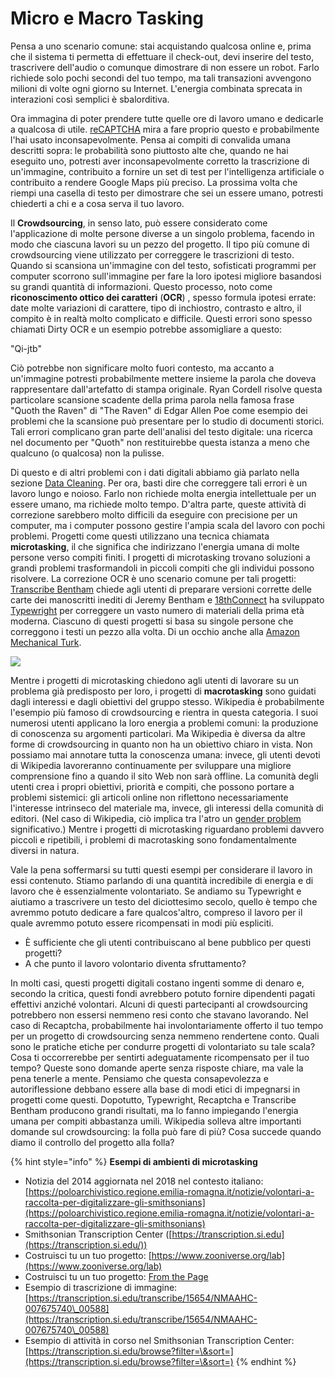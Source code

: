 # Micro e Macro Tasking

Pensa a uno scenario comune: stai acquistando qualcosa online e, prima che il sistema ti permetta di effettuare il check-out, devi inserire del testo, trascrivere dell'audio o comunque dimostrare di non essere un robot. Farlo richiede solo pochi secondi del tuo tempo, ma tali transazioni avvengono milioni di volte ogni giorno su Internet. L'energia combinata sprecata in interazioni così semplici è sbalorditiva.

Ora immagina di poter prendere tutte quelle ore di lavoro umano e dedicarle a qualcosa di utile. [reCAPTCHA](https://www.google.com/recaptcha/about/) mira a fare proprio questo e probabilmente l'hai usato inconsapevolmente. Pensa ai compiti di convalida umana descritti sopra: le probabilità sono piuttosto alte che, quando ne hai eseguito uno, potresti aver inconsapevolmente corretto la trascrizione di un'immagine, contribuito a fornire un set di test per l'intelligenza artificiale o contribuito a rendere Google Maps più preciso. La prossima volta che riempi una casella di testo per dimostrare che sei un essere umano, potresti chiederti a chi e a cosa serva il tuo lavoro.

Il **Crowdsourcing**, in senso lato, può essere considerato come l'applicazione di molte persone diverse a un singolo problema, facendo in modo che ciascuna lavori su un pezzo del progetto. Il tipo più comune di crowdsourcing viene utilizzato per correggere le trascrizioni di testo. Quando si scansiona un'immagine con del testo, sofisticati programmi per computer scorrono sull'immagine per fare la loro ipotesi migliore basandosi su grandi quantità di informazioni. Questo processo, noto come **riconoscimento ottico dei caratteri** (**OCR**) , spesso formula ipotesi errate: date molte variazioni di carattere, tipo di inchiostro, contrasto e altro, il compito è in realtà molto complicato e difficile. Questi errori sono spesso chiamati Dirty OCR e un esempio potrebbe assomigliare a questo:

"Qi-jtb"

Ciò potrebbe non significare molto fuori contesto, ma accanto a un'immagine potresti probabilmente mettere insieme la parola che doveva rappresentare dall'artefatto di stampa originale. Ryan Cordell risolve questa particolare scansione scadente della prima parola nella famosa frase "Quoth the Raven" di "The Raven" di Edgar Allen Poe come esempio dei problemi che la scansione può presentare per lo studio di documenti storici. Tali errori complicano gran parte dell'analisi del testo digitale: una ricerca nel documento per "Quoth" non restituirebbe questa istanza a meno che qualcuno (o qualcosa) non la pulisse.

Di questo e di altri problemi con i dati digitali abbiamo già parlato nella sezione [Data Cleaning](../data-cleaning.md). Per ora, basti dire che correggere tali errori è un lavoro lungo e noioso. Farlo non richiede molta energia intellettuale per un essere umano, ma richiede molto tempo. D'altra parte, queste attività di correzione sarebbero molto difficili da eseguire con precisione per un computer, ma i computer possono gestire l'ampia scala del lavoro con pochi problemi. Progetti come questi utilizzano una tecnica chiamata **microtasking**, il che significa che indirizzano l'energia umana di molte persone verso compiti finiti. I progetti di microtasking trovano soluzioni a grandi problemi trasformandoli in piccoli compiti che gli individui possono risolvere. La correzione OCR è uno scenario comune per tali progetti: [Transcribe Bentham](http://blogs.ucl.ac.uk/transcribe-bentham/) chiede agli utenti di preparare versioni corrette delle carte dei manoscritti inediti di Jeremy Bentham e [18thConnect](http://www.18thconnect.org/) ha sviluppato [Typewright](http://www.18thconnect.org/typewright/documents)  per correggere un vasto numero di materiali della prima età moderna. Ciascuno di questi progetti si basa su singole persone che correggono i testi un pezzo alla volta. Di un occhio anche alla [Amazon Mechanical Turk](https://www.mturk.com/).

![](../.gitbook/assets/screenshot-www.mturk.com-2022.03.16-16\_14\_04.png)

Mentre i progetti di microtasking chiedono agli utenti di lavorare su un problema già predisposto per loro, i progetti di **macrotasking** sono guidati dagli interessi e dagli obiettivi del gruppo stesso. Wikipedia è probabilmente l'esempio più famoso di crowdsourcing e rientra in questa categoria. I suoi numerosi utenti applicano la loro energia a problemi comuni: la produzione di conoscenza su argomenti particolari. Ma Wikipedia è diversa da altre forme di crowdsourcing in quanto non ha un obiettivo chiaro in vista. Non possiamo mai annotare tutta la conoscenza umana: invece, gli utenti devoti di Wikipedia lavoreranno continuamente per sviluppare una migliore comprensione fino a quando il sito Web non sarà offline. La comunità degli utenti crea i propri obiettivi, priorità e compiti, che possono portare a problemi sistemici: gli articoli online non riflettono necessariamente l'interesse intrinseco del materiale ma, invece, gli interessi della comunità di editori. (Nel caso di Wikipedia, ciò implica tra l'atro un [gender problem](https://www.insidehighered.com/blogs/library-babel-fish/woes-wikipedia) significativo.) Mentre i progetti di microtasking riguardano problemi davvero piccoli e ripetibili, i problemi di macrotasking sono fondamentalmente diversi in natura.&#x20;

Vale la pena soffermarsi su tutti questi esempi per considerare il lavoro in essi contenuto. Stiamo parlando di una quantità incredibile di energia e di lavoro che è essenzialmente volontariato. Se andiamo su Typewright e aiutiamo a trascrivere un testo del diciottesimo secolo, quello è tempo che avremmo potuto dedicare a fare qualcos'altro, compreso il lavoro per il quale avremmo potuto essere ricompensati in modi più espliciti.

* È sufficiente che gli utenti contribuiscano al bene pubblico per questi progetti?
* A che punto il lavoro volontario diventa sfruttamento?&#x20;

In molti casi, questi progetti digitali costano ingenti somme di denaro e, secondo la critica, questi fondi avrebbero potuto fornire dipendenti pagati effettivi anziché volontari. Alcuni di questi partecipanti al crowdsourcing potrebbero non essersi nemmeno resi conto che stavano lavorando. Nel caso di Recaptcha, probabilmente hai involontariamente offerto il tuo tempo per un progetto di crowdsourcing senza nemmeno rendertene conto. Quali sono le pratiche etiche per condurre progetti di volontariato su tale scala? Cosa ti occorrerebbe per sentirti adeguatamente ricompensato per il tuo tempo? Queste sono domande aperte senza risposte chiare, ma vale la pena tenerle a mente. Pensiamo che questa consapevolezza e autoriflessione debbano essere alla base di modi etici di impegnarsi in progetti come questi. Dopotutto, Typewright, Recaptcha e Transcribe Bentham producono grandi risultati, ma lo fanno impiegando l'energia umana per compiti abbastanza umili. Wikipedia solleva altre importanti domande sul crowdsourcing: la folla può fare di più? Cosa succede quando diamo il controllo del progetto alla folla?

{% hint style="info" %}
**Esempi di ambienti di microtasking**&#x20;

* Notizia del 2014 aggiornata nel 2018 nel contesto italiano:  [https://poloarchivistico.regione.emilia-romagna.it/notizie/volontari-a-raccolta-per-digitalizzare-gli-smithsonians](https://poloarchivistico.regione.emilia-romagna.it/notizie/volontari-a-raccolta-per-digitalizzare-gli-smithsonians)
* Smithsonian Transcription Center ([https://transcription.si.edu](https://transcription.si.edu/))
* Costruisci tu un tuo progetto: [https://www.zooniverse.org/lab](https://www.zooniverse.org/lab)
* Costruisci tu un tuo progetto: [From the Page](https://fromthepage.com/)
* Esempio di trascrizione di immagine: [https://transcription.si.edu/transcribe/15654/NMAAHC-007675740\_00588](https://transcription.si.edu/transcribe/15654/NMAAHC-007675740\_00588)
* Esempio di attività in corso nel Smithsonian Transcription Center: [https://transcription.si.edu/browse?filter=\&sort=](https://transcription.si.edu/browse?filter=\&sort=)
{% endhint %}
